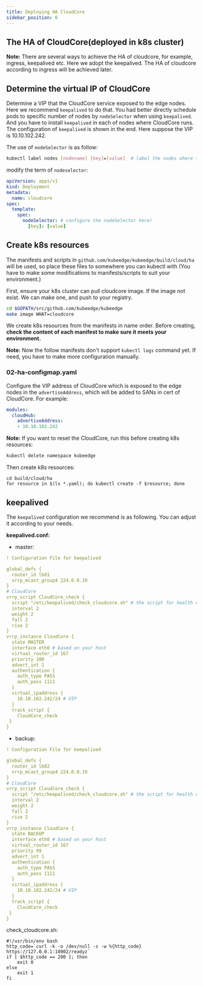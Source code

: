 ```yaml
---
title: Deploying HA CloudCore
sidebar_position: 6
---
```


## The HA of CloudCore(deployed in k8s cluster)

**Note:**
There are several ways to achieve the HA of cloudcore, for example, ingress, keepalived etc. Here we adopt the keepalived. The HA of cloudcore according to ingress will be achieved later.

## Determine the virtual IP of CloudCore

Determine a VIP that the CloudCore service exposed to the edge nodes. Here we recommend `keepalived` to do that. You had better directly schedule pods to specific number of nodes by `nodeSelector` when using  `keepalived`. And you have  to install `keepalived` in each of nodes where CloudCore runs. The configuration of `keepalived` is shown in the end. Here suppose the VIP is 10.10.102.242.

The use of `nodeSelector` is as follow:

```bash
kubectl label nodes [nodename] [key]=[value]  # label the nodes where the cloudcore will run
```

modify the term of `nodeselector`:

```yaml
apiVersion: apps/v1
kind: Deployment
metadata:
  name: cloudcore
spec:
  template:
    spec:
      nodeSelector: # configure the nodeSelector here!
        [key]: [value]
```

## Create k8s resources

The manifests and scripts in `github.com/kubeedge/kubeedge/build/cloud/ha` will be used, so place these files to somewhere you can kubectl with (You have to make some modifications to manifests/scripts to suit your environment.)

First, ensure your k8s cluster can pull cloudcore image. If the image not exist. We can make one, and push to your registry.

```bash
cd $GOPATH/src/github.com/kubeedge/kubeedge
make image WHAT=cloudcore
```

We create k8s resources from the manifests in name order. Before creating, **check the content of each manifest to make sure it meets your environment.**

**Note:** Now the follow manifests don't support `kubectl logs` command yet. If need, you have to make more configuration manually.

### 02-ha-configmap.yaml

Configure the VIP address of CloudCore which is exposed to the edge nodes in the `advertiseAddress`, which will be added to SANs in cert of CloudCore. For example:

```yaml
modules:
  cloudHub:
    advertiseAddress:
    - 10.10.102.242
```

**Note:** If you want to reset the CloudCore, run this before creating k8s resources:

```bash
kubectl delete namespace kubeedge
```

Then create k8s resources:

```shell
cd build/cloud/ha
for resource in $(ls *.yaml); do kubectl create -f $resource; done
```

## keepalived

The `keepalived` configuration we recommend is as following. You can adjust it according to your needs.

**keepalived.conf:**

- master:

```yaml
! Configuration File for keepalived

global_defs {
  router_id lb01
  vrrp_mcast_group4 224.0.0.19
}
# CloudCore
vrrp_script CloudCore_check {
  script "/etc/keepalived/check_cloudcore.sh" # the script for health check
  interval 2
  weight 2
  fall 2
  rise 2
}
vrrp_instance CloudCore {
  state MASTER
  interface eth0 # based on your host
  virtual_router_id 167
  priority 100
  advert_int 1
  authentication {
    auth_type PASS
    auth_pass 1111
  }
  virtual_ipaddress {
    10.10.102.242/24 # VIP
  }
  track_script {
    CloudCore_check
 }
}
```

- backup:

```yaml
! Configuration File for keepalived

global_defs {
  router_id lb02
  vrrp_mcast_group4 224.0.0.19
}
# CloudCore
vrrp_script CloudCore_check {
  script "/etc/keepalived/check_cloudcore.sh" # the script for health check
  interval 2
  weight 2
  fall 2
  rise 2
}
vrrp_instance CloudCore {
  state BACKUP
  interface eth0 # based on your host
  virtual_router_id 167
  priority 99
  advert_int 1
  authentication {
    auth_type PASS
    auth_pass 1111
  }
  virtual_ipaddress {
    10.10.102.242/24 # VIP
  }
  track_script {
    CloudCore_check
 }
}
```

check_cloudcore.sh:

```shell
#!/usr/bin/env bash
http_code=`curl -k -o /dev/null -s -w %{http_code} https://127.0.0.1:10002/readyz`
if [ $http_code == 200 ]; then
    exit 0
else
    exit 1
fi

```
